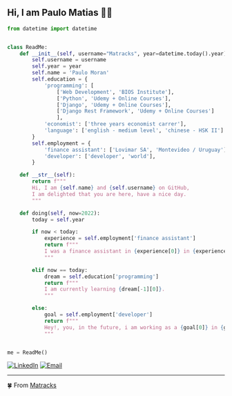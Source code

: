 ## Hi, I am Paulo Matias :curly_haired_man:

```python
from datetime import datetime


class ReadMe:
    def __init__(self, username="Matracks", year=datetime.today().year):
        self.username = username
        self.year = year
        self.name = 'Paulo Moran'
        self.education = {
            'programming': [
                ['Web Development', 'BIOS Institute'],
                ['Python', 'Udemy + Online Courses'],
                ['Django', 'Udemy + Online Courses'],
                ['Django Rest Framework', 'Udemy + Online Courses']
                ],
            'economist': ['three years economist carrer'],
            'language': ['english - medium level', 'chinese - HSK II']
        }
        self.employment = {
            'finance assistant': ['Lovimar SA', 'Montevideo / Uruguay'],
            'developer': ['developer', 'world'],
        }

    def __str__(self):
        return f"""
        Hi, I am {self.name} and {self.username} on GitHub,
        I am delighted that you are here, have a nice day.
        """

    def doing(self, now=2022):
        today = self.year

        if now < today:
            experience = self.employment['finance assistant']
            return f"""
            I was a finance assistant in {experience[0]} in {experience[1]}.
            """

        elif now == today:
            dream = self.education['programming']
            return f"""
            I am currently learning {dream[-1][0]}.
            """

        else:
            goal = self.employment['developer']
            return f"""
            Hey!, you, in the future, i am working as a {goal[0]} in {goal[1]}.
            """


me = ReadMe()
```
<p align="center">

<a href="https://www.linkedin.com/in/paulo-matias-moran-almada-65159b24b"><img alt="LinkedIn" src="https://img.shields.io/badge/LinkedIn-Paulo Moran-blue?style=flat-square&logo=linkedin"></a>  <a href="mailto:matiasmoran05@gmail.com"><img alt="Email" src="https://img.shields.io/badge/Email-matiasmoran05@gmail.com-blue?style=flat-square&logo=gmail"></a>

</p>

---
:four_leaf_clover: From [Matracks](https://github.com/Matracks)

